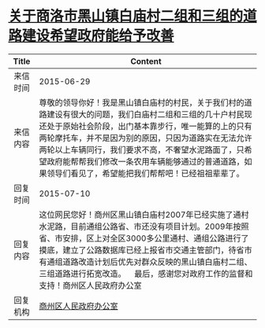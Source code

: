 # <a href="http://www.shangluo.gov.cn/zmhd/ldxxxx.jsp?urltype=leadermail.LeaderMailContentUrl&wbtreeid=1112&leadermailid=3222">关于商洛市黑山镇白庙村二组和三组的道路建设希望政府能给予改善</a>
|Title|Content|
|:---:|---|
|来信时间|2015-06-29|
|来信内容|尊敬的领导你好！我是黑山镇白庙村的村民，关于我们村的道路建设有很大的问题，我们白庙村二组和三组的几十户村民现还处于原始社会阶段，出门基本靠步行，唯一能算的上的只有两轮摩托车，并不是因为别的原因，只因为道路实在无法允许两轮以上车辆同行，我们要求不高，不奢望水泥路面了，只希望政府能帮帮我们修改一条农用车辆能够通过的普通道路，如果领导们看见了，希望能把我们帮帮吧！已经祖祖辈辈了。|
|回复时间|2015-07-10|
|回复内容|这位网民您好！商州区黑山镇白庙村2007年已经实施了通村水泥路，目前通组公路省、市还没有项目计划。2009年按照省、市安排，区上对全区3000多公里通村、通组公路进行了摸底，建立了公路数据库已经上报省市交通主管部门，待省市有通组道路改造计划后优先对群众反映的黑山镇白庙村二组、三组道路进行拓宽改造。    最后，感谢您对政府工作的监督和支持！商州区人民政府办公室|
|回复机构|<a href="../../categories/agencies/商州区人民政府办公室.md">商州区人民政府办公室</a>|